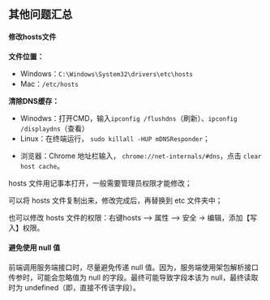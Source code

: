 ## 其他问题汇总

#### 修改hosts文件

**文件位置：**

- Windows：`C:\Windows\System32\drivers\etc\hosts`
- Mac：`/etc/hosts`

**清除DNS缓存：**

- Winodws：打开CMD，输入`ipconfig /flushdns`（刷新）、`ipconfig /displaydns`（查看）
- Linux：在终端运行， `sudo killall -HUP mDNSResponder`；

* 浏览器：Chrome 地址栏输入， `chrome://net-internals/#dns`，点击 `clear host cache`。

hosts 文件用记事本打开，一般需要管理员权限才能修改；

可以将 hosts 文件复制出来，修改完成后，再替换到 etc 文件夹中；

也可以修改 hosts 文件的权限：右键hosts –> 属性 –> 安全 -> 编辑，添加【写入】权限。

#### 避免使用 null 值

前端调用服务端接口时，尽量避免传递 null 值。因为，服务端使用架包解析接口传参时，可能会忽略值为 null 的字段。最终可能导致字段本该为 null，最终读取时为 undefined（即，直接不传该字段）。